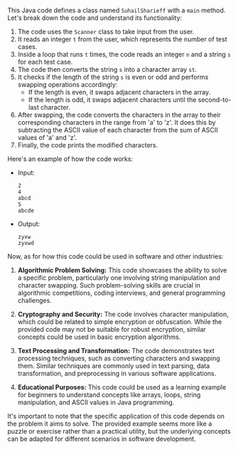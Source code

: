This Java code defines a class named `SuhailSharieff` with a `main` method. Let's break down the code and understand its functionality:

1. The code uses the `Scanner` class to take input from the user.
2. It reads an integer `t` from the user, which represents the number of test cases.
3. Inside a loop that runs `t` times, the code reads an integer `n` and a string `s` for each test case.
4. The code then converts the string `s` into a character array `st`.
5. It checks if the length of the string `s` is even or odd and performs swapping operations accordingly:
   - If the length is even, it swaps adjacent characters in the array.
   - If the length is odd, it swaps adjacent characters until the second-to-last character.
6. After swapping, the code converts the characters in the array to their corresponding characters in the range from 'a' to 'z'. It does this by subtracting the ASCII value of each character from the sum of ASCII values of 'a' and 'z'.
7. Finally, the code prints the modified characters.

Here's an example of how the code works:
- Input:
  ```
  2
  4
  abcd
  5
  abcde
  ```
- Output:
  ```
  zyxw
  zyxwd
  ```

Now, as for how this code could be used in software and other industries:

1. **Algorithmic Problem Solving:** This code showcases the ability to solve a specific problem, particularly one involving string manipulation and character swapping. Such problem-solving skills are crucial in algorithmic competitions, coding interviews, and general programming challenges.

2. **Cryptography and Security:** The code involves character manipulation, which could be related to simple encryption or obfuscation. While the provided code may not be suitable for robust encryption, similar concepts could be used in basic encryption algorithms.

3. **Text Processing and Transformation:** The code demonstrates text processing techniques, such as converting characters and swapping them. Similar techniques are commonly used in text parsing, data transformation, and preprocessing in various software applications.

4. **Educational Purposes:** This code could be used as a learning example for beginners to understand concepts like arrays, loops, string manipulation, and ASCII values in Java programming.

It's important to note that the specific application of this code depends on the problem it aims to solve. The provided example seems more like a puzzle or exercise rather than a practical utility, but the underlying concepts can be adapted for different scenarios in software development.
